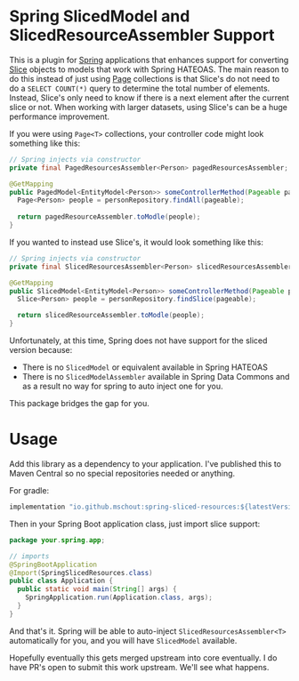 # Spring SlicedModel and SlicedResourceAssembler Support 

This is a plugin for [Spring](https://spring.io) applications that enhances support for converting
[Slice](https://docs.spring.io/spring-data/commons/docs/current/api/org/springframework/data/domain/Slice.html) objects
to models that work with Spring HATEOAS.  The main reason to do this instead of just using [Page]() collections is that
Slice's do not need to do a `SELECT COUNT(*)` query to determine the total number of elements.  Instead, Slice's only
need to know if there is a next element after the current slice or not.  When working with larger datasets, using
Slice's can be a huge performance improvement.

If you were using `Page<T>` collections, your controller code might look something like this:

```java
// Spring injects via constructor
private final PagedResourcesAssembler<Person> pagedResourcesAssembler;

@GetMapping
public PagedModel<EntityModel<Person>> someControllerMethod(Pageable pageable){
  Page<Person> people = personRepository.findAll(pageable);
  
  return pagedResourceAssembler.toModle(people);
}
```

If you wanted to instead use Slice's, it would look something like this:

```java
// Spring injects via constructor
private final SlicedResourcesAssembler<Person> slicedResourcesAssembler;

@GetMapping
public SlicedModel<EntityModel<Person>> someControllerMethod(Pageable pageable){
  Slice<Person> people = personRepository.findSlice(pageable);

  return slicedResourceAssembler.toModle(people);
}
```

Unfortunately, at this time, Spring does not have support for the sliced version because:

- There is no `SlicedModel` or equivalent available in Spring HATEOAS
- There is no `SlicedModelAssembler` available in Spring Data Commons and as a result no way for spring to auto inject one for you.

This package bridges the gap for you.

# Usage

Add this library as a dependency to your application.  I've published this to
Maven Central so no special repositories needed or anything.

For gradle:

```java
implementation "io.github.mschout:spring-sliced-resources:${latestVersion}"
```

Then in your Spring Boot application class, just import slice support:

```java
package your.spring.app;

// imports
@SpringBootApplication
@Import(SpringSlicedResources.class)
public class Application {
  public static void main(String[] args) {
    SpringApplication.run(Application.class, args);
  }
}
```

And that's it.  Spring will be able to auto-inject `SlicedResourcesAssembler<T>` automatically for you, and you will
have `SlicedModel` available.

Hopefully eventually this gets merged upstream into core eventually.  I do have PR's open to submit this work upstream.
We'll see what happens.
